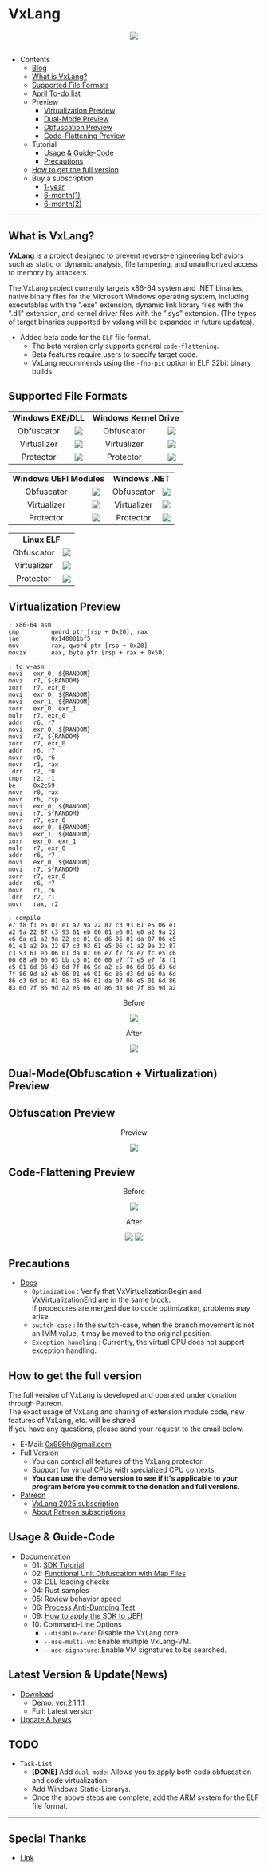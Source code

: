 # VxLang

<div align="center">
   <a href="https://vxlang.github.io/">
      <img src="https://vxlang.github.io/image/vxlang-logo-3.png" loop=infinite style="max-width: 100%; height: auto;" />
   </a>
</div>
<br>

- Contents
  - [Blog](https://vxlang.github.io/)
  - [What is VxLang?](https://github.com/vxlang/vxlang-page/tree/main?tab=readme-ov-file#what-is-vxlang)
  - [Supported File Formats](https://github.com/vxlang/vxlang-page/tree/main?tab=readme-ov-file#supported-file-formats)
  - [April To-do list](https://www.patreon.com/posts/april-to-do-list-125284319)
  - Preview
    - [Virtualization Preview](https://github.com/vxlang/vxlang-page/tree/main?tab=readme-ov-file#virtualization-preview)
    - [Dual-Mode Preview](https://github.com/vxlang/vxlang-page/tree/main?tab=readme-ov-file#dual-modeobfuscation--virtualization-preview)
    - [Obfuscation Preview](https://github.com/vxlang/vxlang-page/tree/main?tab=readme-ov-file#obfuscation-preview)
    - [Code-Flattening Preview](https://github.com/vxlang/vxlang-page/tree/main?tab=readme-ov-file#code-flattening-preview)
  - Tutorial
    - [Usage & Guide-Code](https://github.com/vxlang/vxlang-page/tree/main?tab=readme-ov-file#usage--guide-code)
    - [Precautions](https://github.com/vxlang/vxlang-page/tree/main?tab=readme-ov-file#precautions)
  - [How to get the full version](https://github.com/vxlang/vxlang-page/tree/main?tab=readme-ov-file#how-to-get-the-full-version)
  - Buy a subscription
    - [1-year](https://www.patreon.com/posts/vxlang-2025-1-1-126040977)
    - [6-month(1)](https://www.patreon.com/posts/vxlang-6-month-1-128928826)
    - [6-month(2)](https://www.patreon.com/posts/vxlang-6-month-2-129008454)
---

## What is VxLang?

**VxLang** is a project designed to prevent reverse-engineering behaviors such as static or dynamic analysis, file tampering, and unauthorized access to memory by attackers. 

The VxLang project currently targets x86-64 system and .NET binaries, native binary files for the Microsoft Windows operating system, including executables with the ".exe" extension, dynamic link library files with the ".dll" extension, and kernel driver files with the ".sys" extension. (The types of target binaries supported by vxlang will be expanded in future updates).

- Added beta code for the `ELF` file format.
  - The beta version only supports general `code-flattening`.
  - Beta features require users to specify target code.
  - VxLang recommends using the `-fno-pic` option in ELF 32bit binary builds.

## Supported File Formats

<table>
  <tr> 
    <td align="center" colspan="2"><b> Windows EXE/DLL </b></td>
    <td align="center" colspan="2"><b> Windows Kernel Drive </b></td>
  </tr>
   <tr> 
    <td align="center"> Obfuscator </td>
    <td align="center"><img src="https://img.shields.io/badge/Supported-brightgreen.svg"></td>
    <!-- KERNEL -->
    <td align="center"> Obfuscator </td>
    <td align="center"><img src="https://img.shields.io/badge/Supported-brightgreen.svg"></td>
  <tr> 
    <td align="center"> Virtualizer </td>
    <td align="center"><img src="https://img.shields.io/badge/Supported-brightgreen.svg"></td>
    <!-- KERNEL -->
    <td align="center"> Virtualizer </td>
    <td align="center"><img src="https://img.shields.io/badge/Supported-brightgreen.svg"></td>
  </tr>
  <tr> 
    <td align="center"> Protector </td>
    <td align="center"><img src="https://img.shields.io/badge/Supported-brightgreen.svg"></td>
    <!-- KERNEL -->
    <td align="center"> Protector </td>
    <td align="center"><img src="https://img.shields.io/badge/Supported-brightgreen.svg"></td>	
  </tr>
</table>

<table>
  <tr> 
    <td align="center" colspan="2"><b> Windows UEFI Modules </b></td>
    <td align="center" colspan="2"><b> Windows .NET </b></td>
  </tr>
   <tr> 
    <!-- KERNEL -->
    <td align="center"> Obfuscator </td>
    <td align="center"><img src="https://img.shields.io/badge/Supported-brightgreen.svg"></td>
    <!-- .NET -->
    <td align="center"> Obfuscator </td>
    <td align="center"><img src="https://img.shields.io/badge/Scheduled-red.svg"></td>
   </tr> 
  <tr> 
    <!-- KERNEL -->
    <td align="center"> Virtualizer </td>
    <td align="center"><img src="https://img.shields.io/badge/Supported-brightgreen.svg"></td>
    <!-- .NET -->
    <td align="center"> Virtualizer </td>
    <td align="center"><img src="https://img.shields.io/badge/Scheduled-red.svg"></td>     
  </tr>
  <tr> 
    <!-- KERNEL -->
    <td align="center"> Protector </td>
    <td align="center"><img src="https://img.shields.io/badge/Scheduled-red.svg"></td> 
    <!-- .NET -->
    <td align="center"> Protector </td>
    <td align="center"><img src="https://img.shields.io/badge/Working-yellow.svg"></td>          
  </tr>
</table>

<table>
  <tr> 
    <td align="center" colspan="2"><b> Linux ELF </b></td>
  </tr>
   <tr> 
    <td align="center"> Obfuscator </td>
    <td align="center"><img src="https://img.shields.io/badge/BETA-brightgreen.svg"></td>
   </tr> 
  <tr> 
    <td align="center"> Virtualizer </td>
    <td align="center"><img src="https://img.shields.io/badge/Scheduled-red.svg"></td>	
  </tr>
  <tr> 
    <td align="center"> Protector </td>
    <td align="center"><img src="https://img.shields.io/badge/Scheduled-red.svg"></td>	
  </tr>
</table>

## Virtualization Preview

```
; x86-64 asm
cmp         qword ptr [rsp + 0x20], rax
jae         0x140001bf5
mov         rax, qword ptr [rsp + 0x20]
movzx       eax, byte ptr [rsp + rax + 0x50]
```
```
; to v-asm
movi   exr_0, ${RANDOM}
movi   r7, ${RANDOM}
xorr   r7, exr_0
movi   exr_0, ${RANDOM}
movi   exr_1, ${RANDOM}
xorr   exr_0, exr_1
mulr   r7, exr_0
addr   r6, r7
movi   exr_0, ${RANDOM}
movi   r7, ${RANDOM}
xorr   r7, exr_0
addr   r6, r7
movr   r0, r6
movr   r1, rax
ldrr   r2, r0
cmpr   r2, r1
be     0x2c59
movr   r0, rax
movr   r6, rsp
movi   exr_0, ${RANDOM}
movi   r7, ${RANDOM}
xorr   r7, exr_0
movi   exr_0, ${RANDOM}
movi   exr_1, ${RANDOM}
xorr   exr_0, exr_1
mulr   r7, exr_0
addr   r6, r7
movi   exr_0, ${RANDOM}
movi   r7, ${RANDOM}
xorr   r7, exr_0
addr   r6, r7
movr   r1, r6
ldrr   r2, r1
movr   rax, r2
```
```
; compile
e7 f8 f1 e5 01 e1 a2 9a 22 87 c3 93 61 e5 06 e1
a2 9a 22 87 c3 93 61 eb 06 01 e6 01 e0 a2 9a 22 
e6 0a e1 a2 9a 22 ec 01 0a d6 06 01 da 07 06 e5 
01 e1 a2 9a 22 87 c3 93 61 e5 06 c1 a2 9a 22 87 
c3 93 61 eb 06 01 da 07 06 e7 f7 f8 e7 fc e5 c6 
00 08 a9 00 03 bb c6 01 00 00 e7 f7 e5 e7 f8 f1 
e5 01 6d 86 d3 6d 7f 86 9d a2 e5 06 6d 86 d3 6d 
7f 86 9d a2 eb 06 01 e6 01 6c 86 d3 6d e6 0a 6d 
86 d3 6d ec 01 0a d6 06 01 da 07 06 e5 01 6d 86 
d3 6d 7f 86 9d a2 e5 06 4d 86 d3 6d 7f 86 9d a2            
```

<div align="center">
   <p>Before</p>
   <img src="https://vxlang.github.io/image/VMBegin.png" style="max-width: 100%; height: auto;" />
   <p>After</p>
   <img src="https://vxlang.github.io/image/VMEnd.png" style="max-width: 100%; height: auto;" />
</div>

## Dual-Mode(Obfuscation + Virtualization) Preview

## Obfuscation Preview

<div align="center">
   <p>Preview</p>
   <img src="https://vxlang.github.io/image/obfuscate-3.png" style="max-width: 100%; height: auto;" />
</div>

## Code-Flattening Preview

<div align="center">
   <p>Before</p>
   <img src="https://vxlang.github.io/image/bef.PNG" style="max-width: 100%; height: auto;" />
   <p>After</p>
   <img src="https://vxlang.github.io/image/cff-1-1.png" style="max-width: 50%; height: auto;" /> 
   <img src="https://vxlang.github.io/image/cfg_1.png" style="max-width: 50%; height: auto;" /> 
</div>

## Precautions

- [Docs](https://vxlang.github.io/documentation-1.html#precautions)
  - `Optimization` : Verify that VxVirtualizationBegin and VxVirtualizationEnd are in the same block.  
  If procedures are merged due to code optimization, problems may arise.
  - `switch-case` : In the switch-case, when the branch movement is not an IMM value, it may be moved to the original position.
  - `Exception handling` : Currently, the virtual CPU does not support exception handling.
  
## How to get the full version

The full version of VxLang is developed and operated under donation through Patreon.  
The exact usage of VxLang and sharing of extension module code, new features of VxLang, etc. will be shared.  
If you have any questions, please send your request to the email below.

- E-Mail: 0x999h@gmail.com
- Full Version
  - You can control all features of the VxLang protector.
  - Support for virtual CPUs with specialized CPU contexts.
  - **You can use the demo version to see if it's applicable to your program before you commit to the donation and full versions.**
- [Patreon](https://www.patreon.com/vxlang)
  - [VxLang 2025 subscription](https://www.patreon.com/posts/vxlang-2025-1y-1-126040977)
  - [About Patreon subscriptions](https://www.patreon.com/posts/about-patreon-116564758)

## Usage & Guide-Code
- [Documentation](https://vxlang.github.io/documentation.html)
  - 01: [SDK Tutorial](https://github.com/vxlang/vxlang-page/tree/main/src/Example/01)
  - 02: [Functional Unit Obfuscation with Map Files](https://github.com/vxlang/vxlang-page/blob/main/src/Example/02/Readme.md)
  - 03: DLL loading checks
  - 04: Rust samples
  - 05: Review behavior speed
  - 06: [Process Anti-Dumping Test](https://github.com/vxlang/vxlang-page/tree/main/src/Example/06)
  - 09: [How to apply the SDK to UEFI](https://github.com/vxlang/vxlang-page/tree/main/src/Example/09)
  - 10: Command-Line Options
    - `--disable-core`: Disable the VxLang core.
    - `--use-multi-vm`: Enable multiple VxLang-VM. 
    - `--use-signature`: Enable VM signatures to be searched.

## Latest Version & Update(News)

- [Download](https://vxlang.github.io/download.html)
  - Demo: ver.2.1.1.1
  - Full: Latest version
- [Update & News](https://vxlang.github.io/news/news.html)

## TODO
- `Task-List`
  - **[DONE]** Add `dual mode`: Allows you to apply both code obfuscation and code virtualization.
  - Add Windows Static-Librarys.
  - Once the above steps are complete, add the ARM system for the ELF file format.
    
---

## Special Thanks
- [Link](https://github.com/vxlang/vxlang-page/blob/main/special-thanks.md)

  
  
